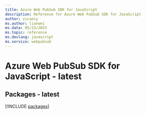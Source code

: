 ```yaml
---
title: Azure Web PubSub SDK for JavaScript
description: Reference for Azure Web PubSub SDK for JavaScript
author: vicancy
ms.author: lianwei
ms.data: 05/23/2023
ms.topic: reference
ms.devlang: javascript
ms.service: webpubsub
---
```

# Azure Web PubSub SDK for JavaScript - latest
## Packages - latest
[!INCLUDE [packages](web-pubsub-index.md)]